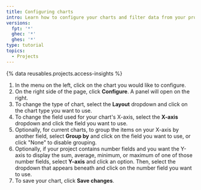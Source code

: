 ```yaml
---
title: Configuring charts
intro: Learn how to configure your charts and filter data from your project.
versions:
  fpt: '*'
  ghec: '*'
  ghes: '*'
type: tutorial
topics:
  - Projects
---
```


{% data reusables.projects.access-insights %}
1. In the menu on the left, click on the chart you would like to configure.
1. On the right side of the page, click **Configure**. A panel will open on the right.
1. To change the type of chart, select the **Layout** dropdown and click on the chart type you want to use.
1. To change the field used for your chart's X-axis, select the **X-axis** dropdown and click the field you want to use.
1. Optionally, for current charts, to group the items on your X-axis by another field, select **Group by** and click on the field you want to use, or click "None" to disable grouping.
1. Optionally, if your project contains number fields and you want the Y-axis to display the sum, average, minimum, or maximum of one of those number fields, select **Y-axis** and click an option. Then, select the dropdown that appears beneath and click on the number field you want to use.
1. To save your chart, click **Save changes**.
